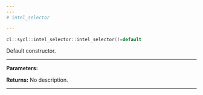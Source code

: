 ```yaml
---
---
# intel_selector

---
```


```cpp
cl::sycl::intel_selector::intel_selector()=default
```


Default constructor. 


---
**Parameters:**

**Returns:** No description.

---
